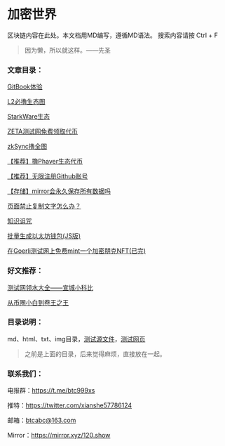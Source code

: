 # 加密世界
区块链内容在此处。本文档用MD编写，遵循MD语法。
搜索内容请按 Ctrl + F

> 因为懒，所以就这样。——先圣

### 文章目录：

[GitBook体验](./html/2023/4/3)

[L2必撸生态图](./html/2023/3/27)

[StarkWare生态](./html/2023/3/25/)

[ZETA测试网免费领取代币](./html/2023/3/24/)

[zkSync撸全图](./html/2023/3/zksync.html)

[【推荐】撸Phaver生态代币](./html/2023/3/lens.html)

[【推荐】无限注册Github账号](./html/2023/3/16.html)

[【存储】mirror会永久保存所有数据吗](./html/2023/3/17.html)

[页面禁止复制文字怎么办？](./html/2023/3/51.html)

[知识诅咒](./html/2023/3/5.html)

[批量生成以太坊钱包(JS版)](./html/2023/3/2.html)

[在Goerli测试网上免费mint一个加密朋克NFT(已完)](./html/2023/3/1.html)

### 好文推荐：

[测试网领水大全——宣城小科比](https://mirror.xyz/0xc9f6977cF31F9deCdD2c24DF92aa621e4259469B/23utnk6rJs_Dpd3BOugGPHeSSF8njXTYYt7GZPLmk_A)

[从币圈小白到卷王之王](https://mirror.xyz/0x0b2bD7a36bab75d62a5D9204af6Cc79Fe63b8699/uDQ1-_x3tbErna2apYJ4iv9rR4I-DnkNQNm6PQrw-Rc)

### 目录说明：

md、html、txt、img目录，[测试源文件](./md/test.md)，[测试网页](./html/test.html)

> 之前是上面的目录，后来觉得麻烦，直接放在一起。

### 联系我们：

电报群：https://t.me/btc999xs

推特：https://twitter.com/xianshe57786124

邮箱：btcabc@163.com

Mirror：https://mirror.xyz/120.show

